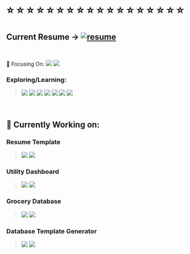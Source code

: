 <body>
  <br>
  
  <h1> ⭐ ⭐ ⭐ ⭐ ⭐ ⭐ ⭐ ⭐ ⭐ ⭐ ⭐ ⭐ ⭐ ⭐ ⭐ ⭐ ⭐ ⭐</h1>
  
  ## Current Resume -> [![resume](https://raster.shields.io/badge/Latest-Resume-2774AE?style=flat-square)](https://rickyg365.github.io/resume)
  
  <br>
  
  🌱 Focusing On:
  ![](https://raster.shields.io/badge/-React-blue)
  ![](https://raster.shields.io/badge/-TypeScript-blueviolet)
  
  ### Exploring/Learning: 
  > ![](https://raster.shields.io/badge/-Flask-red) 
  ![](https://raster.shields.io/badge/-Rust-orange)
  ![](https://raster.shields.io/badge/-Django-green)
  ![](https://raster.shields.io/badge/-React-blue)
  ![](https://raster.shields.io/badge/-TypeScript-blueviolet)
  ![](https://raster.shields.io/badge/-NodeJS-brown)
  ![](https://raster.shields.io/badge/-GraphQL-lightblue)
  
  
  <br>
  
  ## 🔭 Currently Working on:
  
  ### Resume Template
  > ![](https://raster.shields.io/badge/-JavaScript-grey.svg?logo=javascript&logoColor=white) ![](https://raster.shields.io/badge/-React-blue.svg?logo=react&logoColor=white)
  
  ### Utility Dashboard 
   > ![](https://raster.shields.io/badge/-JavaScript-grey.svg?logo=javascript&logoColor=white) ![](https://raster.shields.io/badge/-React-blue.svg?logo=react&logoColor=white)
  
 
  ### Grocery Database 
  > ![](https://raster.shields.io/badge/-Python-fa4.svg?logo=Python&logoColor=black) ![](https://raster.shields.io/badge/-SQL-acf.svg?logo=mysql&logoColor=black)
  
  ### Database Template Generator 
   > ![](https://raster.shields.io/badge/-Python-fa4.svg?logo=Python&logoColor=black) ![](https://raster.shields.io/badge/-SQL-acf.svg?logo=mysql&logoColor=black)
    
  
<!--   <div align="center">
     <a href="https://rickyg365.github.io/" >
       <img src="https://raster.shields.io/badge/my-resume-2774AE?style=flat-square" alt="resume"/>
     </a>
  </div> -->
    
</body>
